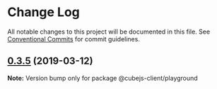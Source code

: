 # Change Log

All notable changes to this project will be documented in this file.
See [Conventional Commits](https://conventionalcommits.org) for commit guidelines.

## [0.3.5](https://github.com/statsbotco/cubejs-client/compare/v0.3.4...v0.3.5) (2019-03-12)

**Note:** Version bump only for package @cubejs-client/playground
